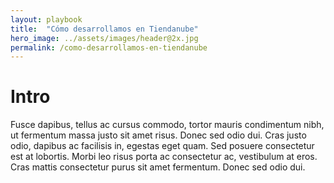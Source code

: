 ```yaml
---
layout: playbook
title:  "Cómo desarrollamos en Tiendanube"
hero_image: ../assets/images/header@2x.jpg
permalink: /como-desarrollamos-en-tiendanube
---
```


# Intro
Fusce dapibus, tellus ac cursus commodo, tortor mauris condimentum nibh, ut fermentum massa justo sit amet risus. Donec sed odio dui. Cras justo odio, dapibus ac facilisis in, egestas eget quam. Sed posuere consectetur est at lobortis. Morbi leo risus
porta ac consectetur ac, vestibulum at eros. Cras mattis consectetur purus sit amet fermentum. Donec sed odio dui.